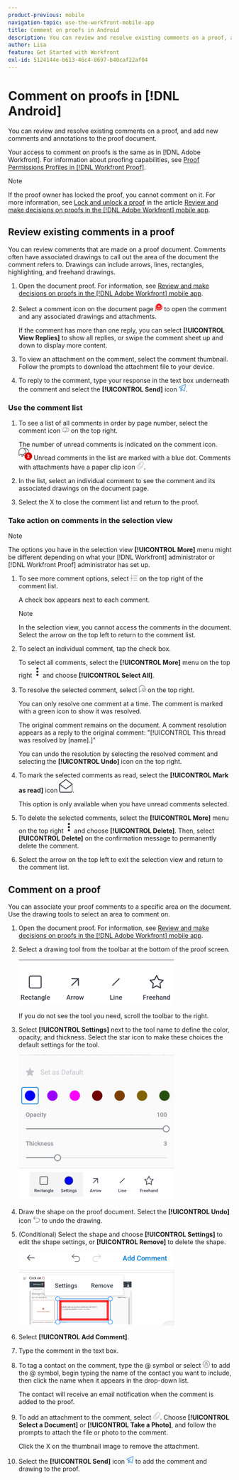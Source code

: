 ```yaml
---
product-previous: mobile
navigation-topic: use-the-workfront-mobile-app
title: Comment on proofs in Android
description: You can review and resolve existing comments on a proof, and add new comments and annotations to the proof document.
author: Lisa
feature: Get Started with Workfront
exl-id: 5124144e-b613-46c4-8697-b40caf22af04
---
```

# Comment on proofs in [!DNL Android]

You can review and resolve existing comments on a proof, and add new comments and annotations to the proof document.

Your access to comment on proofs is the same as in [!DNL Adobe Workfront]. For information about proofing capabilities, see [Proof Permissions Profiles in [!DNL Workfront Proof]](../../../workfront-proof/wp-acct-admin/account-settings/proof-perm-profiles-in-wp.md).

>[!NOTE]
>
>If the proof owner has locked the proof, you cannot comment on it. For more information, see [Lock and unlock a proof](../../../workfront-basics/mobile-apps/using-the-workfront-mobile-app/work-with-proofs-in-mobile-app.md#lock) in the article [Review and make decisions on proofs in the [!DNL Adobe Workfront] mobile app](../../../workfront-basics/mobile-apps/using-the-workfront-mobile-app/work-with-proofs-in-mobile-app.md).

## Review existing comments in a proof

You can review comments that are made on a proof document. Comments often have associated drawings to call out the area of the document the comment refers to. Drawings can include arrows, lines, rectangles, highlighting, and freehand drawings.

1. Open the document proof. For information, see [Review and make decisions on proofs in the [!DNL Adobe Workfront] mobile app](../../../workfront-basics/mobile-apps/using-the-workfront-mobile-app/work-with-proofs-in-mobile-app.md).
1. Select a comment icon on the document page ![Comment icon on document](assets/mobile-comment-icon-on-proofdoc-30x34.png) to open the comment and any associated drawings and attachments.

   If the comment has more than one reply, you can select **[!UICONTROL View Replies]** to show all replies, or swipe the comment sheet up and down to display more content.

1. To view an attachment on the comment, select the comment thumbnail. Follow the prompts to download the attachment file to your device.
1. To reply to the comment, type your response in the text box underneath the comment and select the **[!UICONTROL Send]** icon ![Send icon](assets/mobile-send-icon-25x26.png).

### Use the comment list

1. To see a list of all comments in order by page number, select the comment icon ![Comment icon](assets/mobile-comment-icon-30x25.png) on the top right.

   The number of unread comments is indicated on the comment icon. ![Number of unread comments](assets/mobile-unread-comments-icon-30x27.png) Unread comments in the list are marked with a blue dot. Comments with attachments have a paper clip icon ![[!UICONTROL Attachment] icon](assets/mobile-paper-clip-icon.png).

1. In the list, select an individual comment to see the comment and its associated drawings on the document page.
1. Select the X to close the comment list and return to the proof.

### Take action on comments in the selection view

>[!NOTE]
>
>The options you have in the selection view **[!UICONTROL More]** menu might be different depending on what your [!DNL Workfront] administrator or [!DNL Workfront Proof] administrator has set up.

1. To see more comment options, select ![[!UICONTROL List of comments] icon](assets/mobile-listofcommentsicon-30x27.png) on the top right of the comment list.

   A check box appears next to each comment.

   >[!NOTE]
   >
   >In the selection view, you cannot access the comments in the document. Select the arrow on the top left to return to the comment list.

1. To select an individual comment, tap the check box.

   To select all comments, select the **[!UICONTROL More]** menu on the top right ![More menu](assets/mobile-verticalmoremenu-20x33.png) and choose **[!UICONTROL Select All]**.

1. To resolve the selected comment, select ![[!UICONTROL Resolve comment] icon](assets/mobile-resolvecomment-icon-30x30.png) on the top right.

   You can only resolve one comment at a time. The comment is marked with a green icon to show it was resolved.

   The original comment remains on the document. A comment resolution appears as a reply to the original comment: "[!UICONTROL This thread was resolved by [name].]"

   You can undo the resolution by selecting the resolved comment and selecting the **[!UICONTROL Undo]** icon on the top right.

1. To mark the selected comments as read, select the **[!UICONTROL Mark as read]** icon ![Mark as read](assets/mobile-markread-icon-30x31.png).

   This option is only available when you have unread comments selected.

1. To delete the selected comments, select the **[!UICONTROL More]** menu on the top right ![More menu](assets/mobile-verticalmoremenu-20x33.png) and choose **[!UICONTROL Delete]**. Then, select **[!UICONTROL Delete]** on the confirmation message to permanently delete the comment.
1. Select the arrow on the top left to exit the selection view and return to the comment list.

## Comment on a proof

You can associate your proof comments to a specific area on the document. Use the drawing tools to select an area to comment on.

1. Open the document proof. For information, see [Review and make decisions on proofs in the [!DNL Adobe Workfront] mobile app](../../../workfront-basics/mobile-apps/using-the-workfront-mobile-app/work-with-proofs-in-mobile-app.md).
1. Select a drawing tool from the toolbar at the bottom of the proof screen.

   ![Proof comment toolbar](assets/android-proof-comment-toolbar-350x102.png)

   If you do not see the tool you need, scroll the toolbar to the right.

1. Select **[!UICONTROL Settings]** next to the tool name to define the color, opacity, and thickness. Select the star icon to make these choices the default settings for the tool.

   ![Drawing tool settings](assets/android-drawingtoolsettings-350x328.png)

1. Draw the shape on the proof document. Select the **[!UICONTROL Undo]** icon ![Undo](assets/android-undo-icon-30x31.png) to undo the drawing.
1. (Conditional)&nbsp;Select the shape and choose **[!UICONTROL Settings]** to edit the shape settings, or **[!UICONTROL Remove]** to delete the shape.

   ![Drawing menu](assets/android-drawing-settingsremove-350x166.png)

1. Select **[!UICONTROL Add Comment]**.
1. Type the comment in the text box.
1. To tag a contact on the comment, type the @ symbol or select ![[!UICONTROL Tag contact]](assets/mobile-tag-user-icon.png) to add the @ symbol, begin typing the name of the contact you want to include, then click the name when it appears in the drop-down list.

   The contact will receive an email notification when the comment is added to the proof.

1. To add an attachment to the comment, select ![[!UICONTROL Attachment] icon](assets/mobile-paper-clip-icon.png). Choose **[!UICONTROL Select a Document]** or **[!UICONTROL Take a Photo]**, and follow the prompts to attach the file or photo to the comment.

   Click the X on the thumbnail image to remove the attachment.

1. Select the **[!UICONTROL Send]** icon ![Send icon](assets/mobile-send-icon-25x26.png) to add the comment and drawing to the proof.
